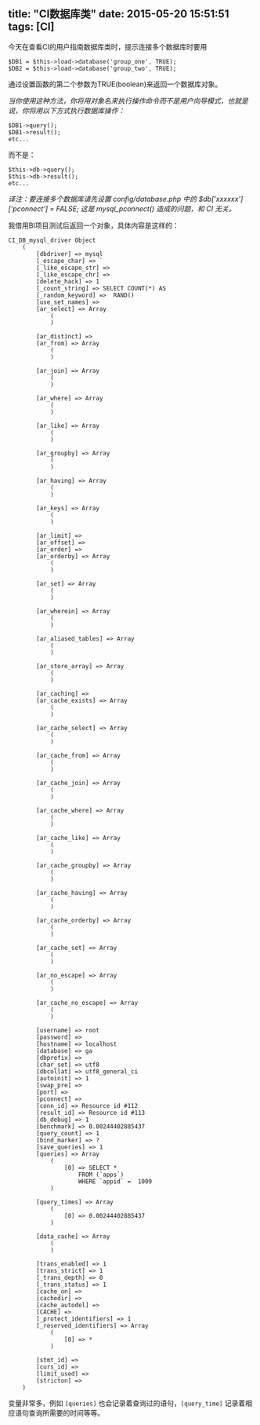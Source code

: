 title: "CI数据库类"
date: 2015-05-20 15:51:51
tags: [CI]
---
今天在查看CI的用户指南数据库类时，提示连接多个数据库时要用

	$DB1 = $this->load->database('group_one', TRUE);
	$DB2 = $this->load->database('group_two', TRUE);

通过设置函数的第二个参数为TRUE(boolean)来返回一个数据库对象。
<!-- more -->
*当你使用这种方法，你将用对象名来执行操作命令而不是用户向导模式，也就是说，你将用以下方式执行数据库操作：*

	$DB1->query();
	$DB1->result();
	etc...

而不是：

	$this->db->query();
	$this->db->result();
	etc...


*译注：要连接多个数据库请先设置 config/database.php 中的 $db['xxxxxx']['pconnect'] = FALSE; 这是 mysql_pconnect() 造成的问题，和 CI 无关。*

我借用BI项目测试后返回一个对象，具体内容是这样的：

	CI_DB_mysql_driver Object
        (
            [dbdriver] => mysql
            [_escape_char] => `
            [_like_escape_str] => 
            [_like_escape_chr] => 
            [delete_hack] => 1
            [_count_string] => SELECT COUNT(*) AS 
            [_random_keyword] =>  RAND()
            [use_set_names] => 
            [ar_select] => Array
                (
                )

            [ar_distinct] => 
            [ar_from] => Array
                (
                )

            [ar_join] => Array
                (
                )

            [ar_where] => Array
                (
                )

            [ar_like] => Array
                (
                )

            [ar_groupby] => Array
                (
                )

            [ar_having] => Array
                (
                )

            [ar_keys] => Array
                (
                )

            [ar_limit] => 
            [ar_offset] => 
            [ar_order] => 
            [ar_orderby] => Array
                (
                )

            [ar_set] => Array
                (
                )

            [ar_wherein] => Array
                (
                )

            [ar_aliased_tables] => Array
                (
                )

            [ar_store_array] => Array
                (
                )

            [ar_caching] => 
            [ar_cache_exists] => Array
                (
                )

            [ar_cache_select] => Array
                (
                )

            [ar_cache_from] => Array
                (
                )

            [ar_cache_join] => Array
                (
                )

            [ar_cache_where] => Array
                (
                )

            [ar_cache_like] => Array
                (
                )

            [ar_cache_groupby] => Array
                (
                )

            [ar_cache_having] => Array
                (
                )

            [ar_cache_orderby] => Array
                (
                )

            [ar_cache_set] => Array
                (
                )

            [ar_no_escape] => Array
                (
                )

            [ar_cache_no_escape] => Array
                (
                )

            [username] => root
            [password] => 
            [hostname] => localhost
            [database] => ga
            [dbprefix] => 
            [char_set] => utf8
            [dbcollat] => utf8_general_ci
            [autoinit] => 1
            [swap_pre] => 
            [port] => 
            [pconnect] => 
            [conn_id] => Resource id #112
            [result_id] => Resource id #113
            [db_debug] => 1
            [benchmark] => 0.00244402885437
            [query_count] => 1
            [bind_marker] => ?
            [save_queries] => 1
            [queries] => Array
                (
                    [0] => SELECT *
						FROM (`apps`)
						WHERE `appid` =  1009
                )

            [query_times] => Array
                (
                    [0] => 0.00244402885437
                )

            [data_cache] => Array
                (
                )

            [trans_enabled] => 1
            [trans_strict] => 1
            [_trans_depth] => 0
            [_trans_status] => 1
            [cache_on] => 
            [cachedir] => 
            [cache_autodel] => 
            [CACHE] => 
            [_protect_identifiers] => 1
            [_reserved_identifiers] => Array
                (
                    [0] => *
                )

            [stmt_id] => 
            [curs_id] => 
            [limit_used] => 
            [stricton] => 
        )

变量非常多，例如 `[queries]` 也会记录着查询过的语句，`[query_time]` 记录着相应语句查询所需要的时间等等。